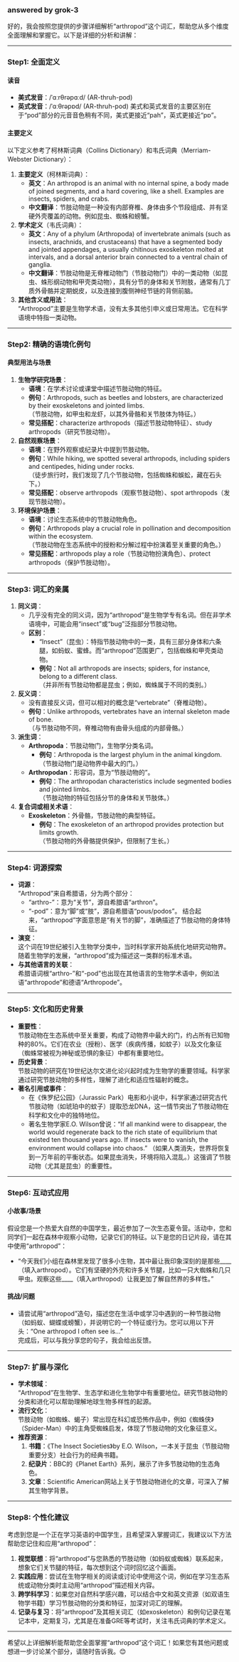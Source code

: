 ### answered by grok-3
好的，我会按照您提供的步骤详细解析“arthropod”这个词汇，帮助您从多个维度全面理解和掌握它。以下是详细的分析和讲解：

---

### Step1: 全面定义
#### 读音
- **美式发音**：/ˈɑːrθrəpɑːd/ (AR-thruh-pod)
- **英式发音**：/ˈɑːθrəpɒd/ (AR-thruh-pod)
美式和英式发音的主要区别在于“pod”部分的元音音色稍有不同，美式更接近“pah”，英式更接近“pɒ”。

#### 主要定义
以下定义参考了柯林斯词典（Collins Dictionary）和韦氏词典（Merriam-Webster Dictionary）：
1. **主要定义**（柯林斯词典）：
   - **英文**：An arthropod is an animal with no internal spine, a body made of joined segments, and a hard covering, like a shell. Examples are insects, spiders, and crabs.
   - **中文翻译**：节肢动物是一种没有内部脊椎、身体由多个节段组成、并有坚硬外壳覆盖的动物。例如昆虫、蜘蛛和螃蟹。
2. **学术定义**（韦氏词典）：
   - **英文**：Any of a phylum (Arthropoda) of invertebrate animals (such as insects, arachnids, and crustaceans) that have a segmented body and jointed appendages, a usually chitinous exoskeleton molted at intervals, and a dorsal anterior brain connected to a ventral chain of ganglia.
   - **中文翻译**：节肢动物是无脊椎动物门（节肢动物门）中的一类动物（如昆虫、蛛形纲动物和甲壳类动物），具有分节的身体和关节附肢，通常有几丁质外骨骼并定期蜕皮，以及连接到腹侧神经节链的背侧前脑。
3. **其他含义或用法**：  
   “Arthropod”主要是生物学术语，没有太多其他引申义或日常用法。它在科学语境中特指一类动物。

---

### Step2: 精确的语境化例句
#### 典型用法与场景
1. **生物学研究场景**：
   - **语境**：在学术讨论或课堂中描述节肢动物的特征。
   - **例句**：Arthropods, such as beetles and lobsters, are characterized by their exoskeletons and jointed limbs.  
     （节肢动物，如甲虫和龙虾，以其外骨骼和关节肢体为特征。）
   - **常见搭配**：characterize arthropods（描述节肢动物特征）、study arthropods（研究节肢动物）。
2. **自然观察场景**：
   - **语境**：在野外观察或纪录片中提到节肢动物。
   - **例句**：While hiking, we spotted several arthropods, including spiders and centipedes, hiding under rocks.  
     （徒步旅行时，我们发现了几个节肢动物，包括蜘蛛和蜈蚣，藏在石头下。）
   - **常见搭配**：observe arthropods（观察节肢动物）、spot arthropods（发现节肢动物）。
3. **环境保护场景**：
   - **语境**：讨论生态系统中的节肢动物角色。
   - **例句**：Arthropods play a crucial role in pollination and decomposition within the ecosystem.  
     （节肢动物在生态系统中的授粉和分解过程中扮演着至关重要的角色。）
   - **常见搭配**：arthropods play a role（节肢动物扮演角色）、protect arthropods（保护节肢动物）。

---

### Step3: 词汇的亲属
1. **同义词**：
   - 几乎没有完全的同义词，因为“arthropod”是生物学专有名词。但在非学术语境中，可能会用“insect”或“bug”泛指部分节肢动物。
   - **区别**：  
     - “Insect”（昆虫）：特指节肢动物中的一类，具有三部分身体和六条腿，如蚂蚁、蜜蜂。而“arthropod”范围更广，包括蜘蛛和甲壳类动物。
     - **例句**：Not all arthropods are insects; spiders, for instance, belong to a different class.  
       （并非所有节肢动物都是昆虫；例如，蜘蛛属于不同的类别。）
2. **反义词**：
   - 没有直接反义词，但可以相对的概念是“vertebrate”（脊椎动物）。
   - **例句**：Unlike arthropods, vertebrates have an internal skeleton made of bone.  
     （与节肢动物不同，脊椎动物有由骨头组成的内部骨骼。）
3. **派生词**：
   - **Arthropoda**：节肢动物门，生物学分类名词。
     - **例句**：Arthropoda is the largest phylum in the animal kingdom.  
       （节肢动物门是动物界中最大的门。）
   - **Arthropodan**：形容词，意为“节肢动物的”。
     - **例句**：The arthropodan characteristics include segmented bodies and jointed limbs.  
       （节肢动物的特征包括分节的身体和关节肢体。）
4. **复合词或相关术语**：
   - **Exoskeleton**：外骨骼，节肢动物的典型特征。
     - **例句**：The exoskeleton of an arthropod provides protection but limits growth.  
       （节肢动物的外骨骼提供保护，但限制了生长。）

---

### Step4: 词源探索
- **词源**：  
  “Arthropod”来自希腊语，分为两个部分：
  - “arthro-”：意为“关节”，源自希腊语“arthron”。
  - “-pod”：意为“脚”或“肢”，源自希腊语“pous/podos”。
  结合起来，“arthropod”字面意思是“有关节的脚”，准确描述了节肢动物的身体特征。
- **演变**：  
  这个词在19世纪被引入生物学分类中，当时科学家开始系统化地研究动物界。随着生物学的发展，“arthropod”成为描述这一类群的标准术语。
- **与其他语言的关联**：  
  希腊语词根“arthro-”和“-pod”也出现在其他语言的生物学术语中，例如法语“arthropode”和德语“Arthropode”。

---

### Step5: 文化和历史背景
- **重要性**：  
  节肢动物在生态系统中至关重要，构成了动物界中最大的门，约占所有已知物种的80%。它们在农业（授粉）、医学（疾病传播，如蚊子）以及文化象征（蜘蛛常被视为神秘或恐惧的象征）中都有重要地位。
- **历史背景**：  
  节肢动物的研究在19世纪达尔文进化论兴起时成为生物学的重要领域。科学家通过研究节肢动物的多样性，理解了进化和适应性辐射的概念。
- **著名引用或事件**：  
  - 在《侏罗纪公园》（Jurassic Park）电影和小说中，科学家通过研究古代节肢动物（如琥珀中的蚊子）提取恐龙DNA，这一情节突出了节肢动物在科学和文化中的独特地位。
  - 著名生物学家E.O. Wilson曾说：“If all mankind were to disappear, the world would regenerate back to the rich state of equilibrium that existed ten thousand years ago. If insects were to vanish, the environment would collapse into chaos.” （如果人类消失，世界将恢复到一万年前的平衡状态。如果昆虫消失，环境将陷入混乱。）这强调了节肢动物（尤其是昆虫）的重要性。

---

### Step6: 互动式应用
#### 小故事/场景
假设您是一个热爱大自然的中国学生，最近参加了一次生态夏令营。活动中，您和同学们一起在森林中观察小动物，记录它们的特征。以下是您的日记片段，请在其中使用“arthropod”：
- “今天我们小组在森林里发现了很多小生物，其中最让我印象深刻的是那些____（填入arthropod）。它们有坚硬的外壳和许多关节腿，比如一只大蜘蛛和几只甲虫。观察这些____（填入arthropod）让我更加了解自然界的多样性。”

#### 挑战/问题
- 请尝试用“arthropod”造句，描述您在生活中或学习中遇到的一种节肢动物（如蚂蚁、蝴蝶或螃蟹），并说明它的一个特征或行为。您可以用以下开头：“One arthropod I often see is…”  
  完成后，可以与我分享您的句子，我会给出反馈。

---

### Step7: 扩展与深化
- **学术领域**：  
  “Arthropod”在生物学、生态学和进化生物学中有重要地位。研究节肢动物的分类和进化可以帮助理解地球生物多样性的起源。
- **流行文化**：  
  节肢动物（如蜘蛛、蝎子）常出现在科幻或恐怖作品中，例如《蜘蛛侠》（Spider-Man）中的主角受蜘蛛启发，体现了节肢动物的文化象征意义。
- **推荐资源**：
  1. **书籍**：《The Insect Societies》by E.O. Wilson，一本关于昆虫（节肢动物重要分支）社会行为的经典书籍。
  2. **纪录片**：BBC的《Planet Earth》系列，展示了许多节肢动物的生态角色。
  3. **文章**：Scientific American网站上关于节肢动物进化的文章，可深入了解其生物学背景。

---

### Step8: 个性化建议
考虑到您是一个正在学习英语的中国学生，且希望深入掌握词汇，我建议以下方法帮助您记住和应用“arthropod”：
1. **视觉联想**：将“arthropod”与您熟悉的节肢动物（如蚂蚁或蜘蛛）联系起来，想象它们关节腿的特征，每次想到这个词时回忆这个画面。
2. **实践应用**：尝试在生物学相关的阅读或讨论中使用这个词，例如在学习生态系统或动物分类时主动用“arthropod”描述相关内容。
3. **跨学科学习**：如果您对自然科学感兴趣，可以结合中文和英文资源（如双语生物学书籍）学习节肢动物的分类和特征，加深对词汇的理解。
4. **记录与复习**：将“arthropod”及其相关词汇（如exoskeleton）和例句记录在笔记本中，定期复习，尤其是在准备GRE等考试时，关注韦氏词典的学术定义。

---

希望以上详细解析能帮助您全面掌握“arthropod”这个词汇！如果您有其他问题或想进一步讨论某个部分，请随时告诉我。😊